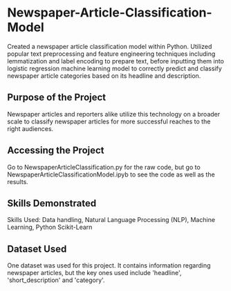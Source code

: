 # Newspaper-Article-Classification-Model

Created a newspaper article classification model within Python. Utilized popular text preprocessing and feature engineering techniques including lemmatization and label encoding to prepare text, before inputting them into logistic regression machine learning model to correctly predict and classify newspaper article categories based on its headline and description.  

## Purpose of the Project
Newspaper articles and reporters alike utilize this technology on a broader scale to classify newspaper articles for more successful reaches to the right audiences.  

## Accessing the Project
Go to NewspaperArticleClassification.py for the raw code, but go to NewspaperArticleClassificationModel.ipyb to see the code as well as the results.  

## Skills Demonstrated
Skills Used: Data handling, Natural Language Processing (NLP), Machine Learning, Python Scikit-Learn  

## Dataset Used
One dataset was used for this project. It contains information regarding newspaper articles, but the key ones used include 'headline', 'short_description' and 'category'.
